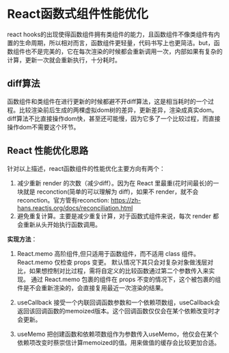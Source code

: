 # React函数式组件性能优化
react hooks的出现使得函数组件拥有类组件的能力，且函数组件不像类组件有内置的生命周期，所以相对而言，函数组件更轻量，代码书写上也更简洁。but，函数组件也不是完美的，它在每次渲染的时候都会重新调用一次，内部如果有复杂的计算，更新一次就会重新执行，十分耗时。

## diff算法
函数组件和类组件在进行更新的时候都避不开diff算法，这是相当耗时的一个过程。比较渲染前后生成的两棵虚拟dom树的差异，更新差异，渲染成真实dom。diff算法不比直接操作dom快，甚至还可能慢，因为它多了一个比较过程，而直接操作dom不需要这个环节。

## React 性能优化思路
针对以上描述，react函数组件的性能优化主要方向有两个：

1. 减少重新 render 的次数（减少diff）。因为在 React 里最重(花时间最长)的一块就是 reconction(简单的可以理解为 diff)，如果不 render，就不会 reconction。官方管有reconction: https://zh-hans.reactjs.org/docs/reconciliation.html
2. 避免重复计算。主要是减少重复计算，对于函数式组件来说，每次 render 都会重新从头开始执行函数调用。

**实现方法**：  
1. React.memo 
高阶组件,但只适用于函数组件，而不适用 class 组件。React.memo 仅检查 props 变更。
默认情况下其只会对复杂对象做浅层对比，如果想控制对比过程，需将自定义的比较函数通过第二个参数传入来实现。
通过 React.memo 包裹的组件在 props 不变的情况下，这个被包裹的组件是不会重新渲染的，会直接复用最近一次渲染的结果。

2. useCallback 
接受一个内联回调函数参数和一个依赖项数组，useCallback会返回该回调函数的memoized版本。这个回调函数仅仅会在某个依赖改变时才会更新。

3. useMemo 
把创建函数和依赖项数组作为参数传入useMemo，他仅会在某个依赖项改变时蔡崇信计算memoized的值。用来做值的缓存会比较更加合适。
